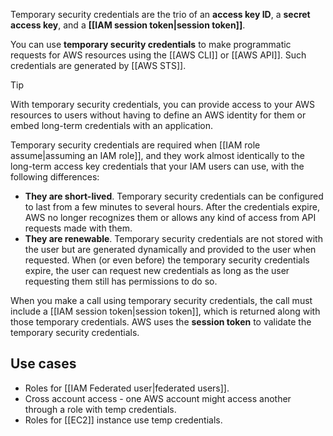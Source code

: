 Temporary security credentials are the trio of an **access key ID**, a **secret access key**, and a **[[IAM session token|session token]]**.

You can use **temporary security credentials** to make programmatic requests for AWS resources using the [[AWS CLI]] or [[AWS API]]. Such credentials are generated by [[AWS STS]].

> [!tip]
> With temporary security credentials, you can provide access to your AWS resources to users without having to define an AWS identity for them or embed long-term credentials with an application.

Temporary security credentials are required when [[IAM role assume|assuming an IAM role]], and they work almost identically to the long-term access key credentials that your IAM users can use, with the following differences: 

 - **They are short-lived**. Temporary security credentials can be configured to last from a few minutes to several hours. After the credentials expire, AWS no longer recognizes them or allows any kind of access from API requests made with them. 
 - **They are renewable**. Temporary security credentials are not stored with the user but are generated dynamically and provided to the user when requested. When (or even before) the temporary security credentials expire, the user can request new credentials as long as the user requesting them still has permissions to do so.


When you make a call using temporary security credentials, the call must include a [[IAM session token|session token]], which is returned along with those temporary credentials. AWS uses the **session token** to validate the temporary security credentials.

## Use cases

- Roles for [[IAM Federated user|federated users]].
- Cross account access - one AWS account might access another through a role with temp credentials.
- Roles for [[EC2]] instance use temp credentials.